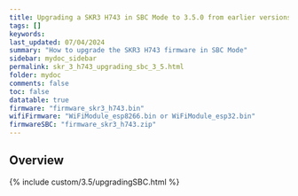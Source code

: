 ```yaml
---
title: Upgrading a SKR3 H743 in SBC Mode to 3.5.0 from earlier versions in RRF 3.5.0 Onwards
tags: []
keywords: 
last_updated: 07/04/2024
summary: "How to upgrade the SKR3 H743 firmware in SBC Mode"
sidebar: mydoc_sidebar
permalink: skr_3_h743_upgrading_sbc_3_5.html
folder: mydoc
comments: false
toc: false
datatable: true
firmware: "firmware_skr3_h743.bin"
wifiFirmware: "WiFiModule_esp8266.bin or WiFiModule_esp32.bin"
firmwareSBC: "firmware_skr3_h743.zip"
---
```


## Overview

{% include custom/3.5/upgradingSBC.html %}
